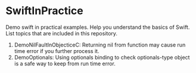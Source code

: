 SwiftInPractice
===============

Demo swift in practical examples. Help you understand the basics of Swift. List topics that are included in this repository.

1. DemoNilFaultInObjecticeC: Returning nil from function may cause run time error if you further process it.
2. DemoOptionals: Using optionals binding to check optionals-type object is a safe way to keep from run time error. 
